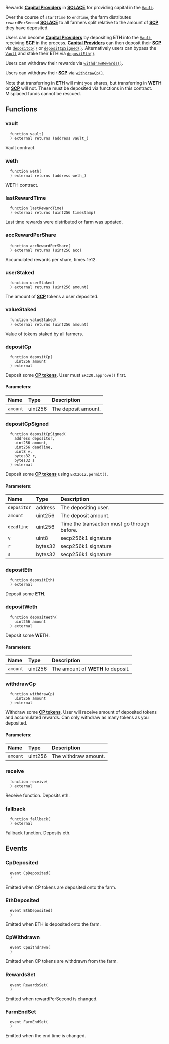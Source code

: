 Rewards [**Capital Providers**](/docs/user-guides/capital-provider/cp-role-guide) in [**SOLACE**](../SOLACE) for providing capital in the [`Vault`](../Vault).

Over the course of `startTime` to `endTime`, the farm distributes `rewardPerSecond` [**SOLACE**](../SOLACE) to all farmers split relative to the amount of [**SCP**](../Vault) they have deposited.

Users can become [**Capital Providers**](/docs/user-guides/capital-provider/cp-role-guide) by depositing **ETH** into the [`Vault`](../Vault), receiving [**SCP**](../Vault) in the process. [**Capital Providers**](/docs/user-guides/capital-provider/cp-role-guide) can then deposit their [**SCP**](../Vault) via [`depositCp()`](#depositcp) or [`depositCpSigned()`](#depositcpsigned). Alternatively users can bypass the [`Vault`](../Vault) and stake their **ETH** via [`depositEth()`](#depositeth).

Users can withdraw their rewards via [`withdrawRewards()`](#withdrawrewards).

Users can withdraw their [**SCP**](../Vault) via [`withdrawCp()`](#withdrawcp).

Note that transferring in **ETH** will mint you shares, but transferring in **WETH** or [**SCP**](../Vault) will not. These must be deposited via functions in this contract. Misplaced funds cannot be rescued.


## Functions
### vault
```solidity
  function vault(
  ) external returns (address vault_)
```
Vault contract.



### weth
```solidity
  function weth(
  ) external returns (address weth_)
```
WETH contract.



### lastRewardTime
```solidity
  function lastRewardTime(
  ) external returns (uint256 timestamp)
```
Last time rewards were distributed or farm was updated.



### accRewardPerShare
```solidity
  function accRewardPerShare(
  ) external returns (uint256 acc)
```
Accumulated rewards per share, times 1e12.



### userStaked
```solidity
  function userStaked(
  ) external returns (uint256 amount)
```
The amount of [**SCP**](../Vault) tokens a user deposited.



### valueStaked
```solidity
  function valueStaked(
  ) external returns (uint256 amount)
```
Value of tokens staked by all farmers.



### depositCp
```solidity
  function depositCp(
    uint256 amount
  ) external
```
Deposit some [**CP tokens**](../Vault).
User must `ERC20.approve()` first.


#### Parameters:
| Name | Type | Description                                                          |
| :--- | :--- | :------------------------------------------------------------------- |
|`amount` | uint256 | The deposit amount.

### depositCpSigned
```solidity
  function depositCpSigned(
    address depositor,
    uint256 amount,
    uint256 deadline,
    uint8 v,
    bytes32 r,
    bytes32 s
  ) external
```
Deposit some [**CP tokens**](../Vault) using `ERC2612.permit()`.


#### Parameters:
| Name | Type | Description                                                          |
| :--- | :--- | :------------------------------------------------------------------- |
|`depositor` | address | The depositing user.
|`amount` | uint256 | The deposit amount.
|`deadline` | uint256 | Time the transaction must go through before.
|`v` | uint8 | secp256k1 signature
|`r` | bytes32 | secp256k1 signature
|`s` | bytes32 | secp256k1 signature

### depositEth
```solidity
  function depositEth(
  ) external
```
Deposit some **ETH**.



### depositWeth
```solidity
  function depositWeth(
    uint256 amount
  ) external
```
Deposit some **WETH**.


#### Parameters:
| Name | Type | Description                                                          |
| :--- | :--- | :------------------------------------------------------------------- |
|`amount` | uint256 | The amount of **WETH** to deposit.

### withdrawCp
```solidity
  function withdrawCp(
    uint256 amount
  ) external
```
Withdraw some [**CP tokens**](../Vault).
User will receive amount of deposited tokens and accumulated rewards.
Can only withdraw as many tokens as you deposited.


#### Parameters:
| Name | Type | Description                                                          |
| :--- | :--- | :------------------------------------------------------------------- |
|`amount` | uint256 | The withdraw amount.

### receive
```solidity
  function receive(
  ) external
```
Receive function. Deposits eth.



### fallback
```solidity
  function fallback(
  ) external
```
Fallback function. Deposits eth.



## Events
### CpDeposited
```solidity
  event CpDeposited(
  )
```
Emitted when CP tokens are deposited onto the farm.


### EthDeposited
```solidity
  event EthDeposited(
  )
```
Emitted when ETH is deposited onto the farm.


### CpWithdrawn
```solidity
  event CpWithdrawn(
  )
```
Emitted when CP tokens are withdrawn from the farm.


### RewardsSet
```solidity
  event RewardsSet(
  )
```
Emitted when rewardPerSecond is changed.


### FarmEndSet
```solidity
  event FarmEndSet(
  )
```
Emitted when the end time is changed.


